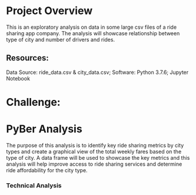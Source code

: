  # Project Overview
This is an exploratory analysis on data in some large csv files of a ride sharing app company. The analysis will showcase relationship between type of city and number of drivers and rides. 

## Resources:
Data Source: ride_data.csv & city_data.csv; Software: Python 3.7.6; Jupyter Notebook

# Challenge:
# PyBer Analysis
  The purpose of this analysis is to identify key ride sharing metrics by city types and create a graphical view of the total weekly fares based on the type of city. A data frame will be used to showcase the key metrics and this analysis will help improve access to ride sharing services and determine ride affordability for the city type.
  ### Technical Analysis 
  



  

  
  
  
